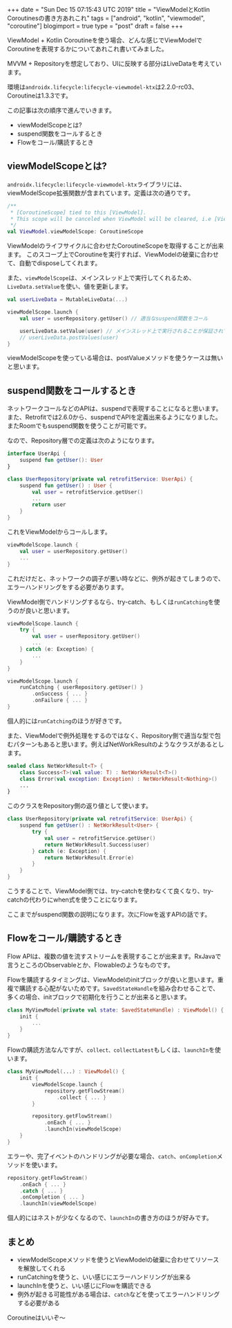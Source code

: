 +++
date = "Sun Dec 15 07:15:43 UTC 2019"
title = "ViewModelとKotlin Coroutinesの書き方あれこれ"
tags = ["android", "kotlin", "viewmodel", "coroutine"]
blogimport = true
type = "post"
draft = false
+++

ViewModel + Kotlin Coroutineを使う場合、どんな感じでViewModelでCoroutineを表現するかについてあれこれ書いてみました。

MVVM + Repositoryを想定しており、UIに反映する部分はLiveDataを考えています。

環境は`androidx.lifecycle:lifecycle-viewmodel-ktx`は2.2.0-rc03、Coroutineは1.3.3です。

この記事は次の順序で進んでいきます。

- viewModelScopeとは?
- suspend関数をコールするとき
- Flowをコール/購読するとき

## viewModelScopeとは?

`androidx.lifecycle:lifecycle-viewmodel-ktx`ライブラリには、viewModelScope拡張関数が含まれています。定義は次の通りです。

```kotlin
/**
 * [CoroutineScope] tied to this [ViewModel].
 * This scope will be canceled when ViewModel will be cleared, i.e [ViewModel.onCleared] is called
 */
val ViewModel.viewModelScope: CoroutineScope
```

ViewModelのライフサイクルに合わせたCoroutineScopeを取得することが出来ます。
このスコープ上でCoroutineを実行すれば、ViewModelの破棄に合わせて、自動でdisposeしてくれます。

また、`viewModelScope`は、メインスレッド上で実行してくれるため、`LiveData.setValue`を使い、値を更新します。

```kotlin
val userLiveData = MutableLiveData(...)

viewModelScope.launch {
    val user = userRepository.getUser() // 適当なsuspend関数をコール

    userLiveData.setValue(user) // メインスレッド上で実行されることが保証されているのでsetValueを使う
    // userLiveData.postValues(user)
}
```

viewModelScopeを使っている場合は、postValueメソッドを使うケースは無いと思います。


## suspend関数をコールするとき

ネットワークコールなどのAPIは、suspendで表現することになると思います。
また、Retrofitでは2.6.0から、suspendでAPIを定義出来るようになりました。またRoomでもsuspend関数を使うことが可能です。

なので、Repository層での定義は次のようになります。

```kotlin
interface UserApi {
    suspend fun getUser(): User
}

class UserRepository(private val retrofitService: UserApi) {
    suspend fun getUser() : User {
        val user = retrofitService.getUser()
        ...
        return user
    }
}
```

これをViewModelからコールします。

```kotlin
viewModelScope.launch {
    val user = userRepository.getUser()
    ...
}
```

これだけだと、ネットワークの調子が悪い時などに、例外が起きてしまうので、エラーハンドリングをする必要があります。

ViewModel側でハンドリングするなら、try-catch、もしくは`runCatching`を使うのが良いと思います。

```kotlin
viewModelScope.launch {
    try {
        val user = userRepository.getUser()
        ...
    } catch (e: Exception) {
        ...
    }
}
```

```kotlin
viewModelScope.launch {
    runCatching { userRepository.getUser() }
        .onSuccess { ... }
        .onFailure { ... }
}
```

個人的には`runCatching`のほうが好きです。

また、ViewModelで例外処理をするのではなく、Repository側で適当な型で包むパターンもあると思います。例えばNetWorkResultのようなクラスがあるとします。

```kotlin
sealed class NetWorkResult<T> {
    class Success<T>(val value: T) : NetWorkResult<T>()
    class Error(val exception: Exception) : NetWorkResult<Nothing>()
    ...
}
```

このクラスをRepository側の返り値として使います。

```kotlin
class UserRepository(private val retrofitService: UserApi) {
    suspend fun getUser() : NetWorkResult<User> {
        try {
            val user = retrofitService.getUser()
            return NetWorkResult.Success(user)
        } catch (e: Exception) {
            return NetWorkResult.Error(e)
        }
    }
}
```

こうすることで、ViewModel側では、try-catchを使わなくて良くなり、try-catchの代わりにwhen式を使うことになります。

ここまでがsuspend関数の説明になります。次にFlowを返すAPIの話です。


## Flowをコール/購読するとき

Flow APIは、複数の値を流すストリームを表現することが出来ます。RxJavaで言うところのObservableとか、Flowableのようなものです。

Flowを購読するタイミングは、ViewModelのinitブロックが良いと思います。重複で購読する心配がないためです。`SavedStateHandle`を組み合わせることで、多くの場合、initブロックで初期化を行うことが出来ると思います。

```kotlin
class MyViewModel(private val state: SavedStateHandle) : ViewModel() {
    init {
        ...
    }
}
```

Flowの購読方法なんですが、`collect、collectLatest`もしくは、`launchIn`を使います。

```kotlin
class MyViewModel(...) : ViewModel() {
    init {
        viewModelScope.launch {
            repository.getFlowStream()
                .collect { ... }
        }

        repository.getFlowStream()
            .onEach { ... }
            .launchIn(viewModelScope)
    }
}
```

エラーや、完了イベントのハンドリングが必要な場合、`catch`、`onCompletion`メソッドを使います。

```kotlin
repository.getFlowStream()
    .onEach { ... }
    .catch { ... }
    .onCompletion { ... }
    .launchIn(viewModelScope)
```

個人的にはネストが少なくなるので、`launchIn`の書き方のほうが好みです。


## まとめ

- viewModelScopeメソッドを使うとViewModelの破棄に合わせてリソースを解放してくれる
- runCatchingを使うと、いい感じにエラーハンドリングが出来る
- launchInを使うと、いい感じにFlowを購読できる
- 例外が起きる可能性がある場合は、`catch`などを使ってエラーハンドリングする必要がある

Coroutineはいいぞ〜
